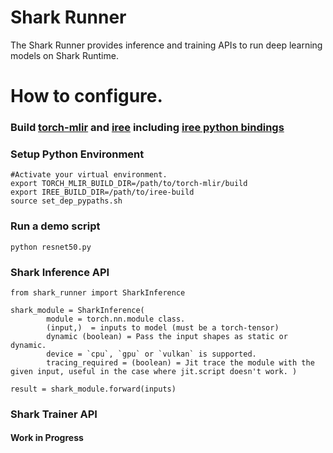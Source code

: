 # Shark Runner

The Shark Runner provides inference and training APIs to run deep learning models on Shark Runtime.

# How to configure.

### Build [torch-mlir](https://github.com/llvm/torch-mlir) and [iree](https://github.com/google/iree) including [iree python bindings](https://google.github.io/iree/building-from-source/python-bindings-and-importers/#using-the-python-bindings)

### Setup Python Environment
```shell
#Activate your virtual environment.
export TORCH_MLIR_BUILD_DIR=/path/to/torch-mlir/build
export IREE_BUILD_DIR=/path/to/iree-build
source set_dep_pypaths.sh
```

### Run a demo script
```shell
python resnet50.py
```

### Shark Inference API

```
from shark_runner import SharkInference

shark_module = SharkInference(
        module = torch.nn.module class.
        (input,)  = inputs to model (must be a torch-tensor)
        dynamic (boolean) = Pass the input shapes as static or dynamic.
        device = `cpu`, `gpu` or `vulkan` is supported.
        tracing_required = (boolean) = Jit trace the module with the given input, useful in the case where jit.script doesn't work. )

result = shark_module.forward(inputs)
```

### Shark Trainer API

#### Work in Progress

